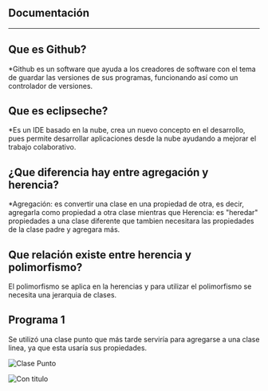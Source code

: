 Documentación
-------------
-------------
Que es Github?
-------------
*Github es un software que ayuda a los creadores de software con el tema de guardar las versiones de sus programas, funcionando así como un controlador de versiones.

Que es eclipseche?
------------------
*Es un IDE basado en la nube, crea un nuevo concepto en el desarrollo, pues permite desarrollar aplicaciones desde la nube ayudando a mejorar el trabajo colaborativo.

¿Que diferencia hay entre agregación y herencia?
------------------------------------------------
*Agregación: es convertir una clase en una propiedad de otra, es decir, agregarla como propiedad a otra clase mientras que Herencia: es "heredar" propiedades a una clase diferente que tambien necesitara las propiedades de la clase padre y agregara más.

Que relación existe entre herencia y polimorfismo?
--------------------------------------------------
El polimorfismo se aplica en la herencias y para utilizar el polimorfismo se necesita una jerarquia de clases.

Programa 1
-----------
Se utilizó una clase punto que más tarde serviría para agregarse a una clase linea, ya que esta usaría sus propiedades.

![Clase Punto](https://lh4.googleusercontent.com/dxqfveR6KdMskzdWr_RUo9UZAkNrmrPfYBA45d8LvrWP4CmgjO2B3hQz7lIKT5maNsHBMGjqx_qUIpY=w1366-h662)

![Con titulo](https://lh4.googleusercontent.com/XiR-oDrsZ75FUfAFxideknDrXLrYNpFaeWFIKHkoAPLemJIesiJAuF0Q28Vf88P1NN82cyz8nzmBIrU=w1366-h662)
